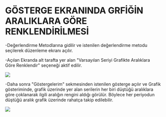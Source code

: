 # GÖSTERGE EKRANINDA GRFİĞİN ARALIKLARA GÖRE RENKLENDİRİLMESİ

-Değerlendirme Metodlarına gidilir ve istenilen değerlendirme metodu seçilerek düzenleme ekranı açılır.

-Açılan Ekranda alt tarafta yer alan "Varsayılan Seriyi Grafikte Aralıklara Göre Renklendir" seçeneği aktif edilir.

![](https://docsbimser.blob.core.windows.net/imagecontainer/degerlendirme_metodu_duzenle.png-9e6e02e7-62a4-40cb-bc1a-8ec311a9a93f.png)

-Daha sonra "Göstergelerim" sekmesinden istenilen gösterge açılır ve Grafik gösteriminde, grafik üzerinde yer alan serilerin
her biri düştüğü aralıklara göre çoklanarak ilgili aralığın rengini aldığı görülür. Böylece her periyodun düştüğü aralık grafik
üzerinde rahatça takip edilebilir.

![](https://docsbimser.blob.core.windows.net/imagecontainer/aralık-renkli.png-8d3a9707-f30c-473c-b614-b40d5ed8eccb.png)
